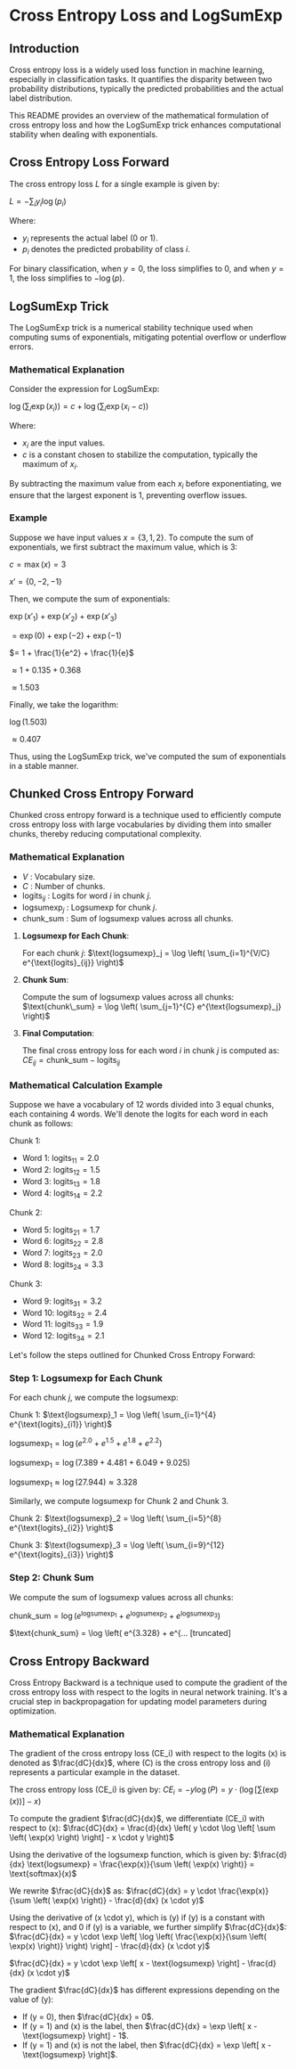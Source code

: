 # Cross Entropy Loss and LogSumExp

## Introduction

Cross entropy loss is a widely used loss function in machine learning, especially in classification tasks. It quantifies the disparity between two probability distributions, typically the predicted probabilities and the actual label distribution.

This README provides an overview of the mathematical formulation of cross entropy loss and how the LogSumExp trick enhances computational stability when dealing with exponentials.

## Cross Entropy Loss Forward

The cross entropy loss $L$ for a single example is given by:

$L = - \sum_{i} y_i \log(p_i)$

Where:
- $y_i$ represents the actual label (0 or 1).
- $p_i$ denotes the predicted probability of class $i$.

For binary classification, when $y = 0$, the loss simplifies to 0, and when $y = 1$, the loss simplifies to $-\log(p)$.

## LogSumExp Trick

The LogSumExp trick is a numerical stability technique used when computing sums of exponentials, mitigating potential overflow or underflow errors.

### Mathematical Explanation

Consider the expression for LogSumExp:

$\log(\sum_{i} \exp(x_i)) = c + \log(\sum_{i} \exp(x_i - c))$

Where:
- $x_i$ are the input values.
- $c$ is a constant chosen to stabilize the computation, typically the maximum of $x_i$.

By subtracting the maximum value from each $x_i$ before exponentiating, we ensure that the largest exponent is 1, preventing overflow issues.

### Example

Suppose we have input values $x = \{3, 1, 2\}$. To compute the sum of exponentials, we first subtract the maximum value, which is 3:

$c = \max(x) = 3$

$x' = \{0, -2, -1\}$

Then, we compute the sum of exponentials:

$\exp(x'_1) + \exp(x'_2) + \exp(x'_3)$

$= \exp(0) + \exp(-2) + \exp(-1)$

$= 1 + \frac{1}{e^2} + \frac{1}{e}$

$\approx 1 + 0.135 + 0.368$

$\approx 1.503$

Finally, we take the logarithm:

$\log(1.503)$

$\approx 0.407$

Thus, using the LogSumExp trick, we've computed the sum of exponentials in a stable manner.

## Chunked Cross Entropy Forward

Chunked cross entropy forward is a technique used to efficiently compute cross entropy loss with large vocabularies by dividing them into smaller chunks, thereby reducing computational complexity.

### Mathematical Explanation

- $V$ : Vocabulary size.
- $C$ : Number of chunks.
- $\text{logits}_{ij}$ : Logits for word $i$ in chunk $j$.
- $\text{logsumexp}_j$ : Logsumexp for chunk $j$.
- $\text{chunk\_sum}$ : Sum of logsumexp values across all chunks.

1. **Logsumexp for Each Chunk**:

   For each chunk $j$:
   $\text{logsumexp}_j = \log \left( \sum_{i=1}^{V/C} e^{\text{logits}_{ij}} \right)$

2. **Chunk Sum**:

   Compute the sum of logsumexp values across all chunks:
   $\text{chunk\_sum} = \log \left( \sum_{j=1}^{C} e^{\text{logsumexp}_j} \right)$

3. **Final Computation**:

   The final cross entropy loss for each word $i$ in chunk $j$ is computed as:
   $CE_{ij} = \text{chunk\_sum} - \text{logits}_{ij}$


### Mathematical Calculation Example

Suppose we have a vocabulary of 12 words divided into 3 equal chunks, each containing 4 words. We'll denote the logits for each word in each chunk as follows:

Chunk 1:
- Word 1: $\text{logits}_{11} = 2.0$
- Word 2: $\text{logits}_{12} = 1.5$
- Word 3: $\text{logits}_{13} = 1.8$
- Word 4: $\text{logits}_{14} = 2.2$

Chunk 2:
- Word 5: $\text{logits}_{21} = 1.7$
- Word 6: $\text{logits}_{22} = 2.8$
- Word 7: $\text{logits}_{23} = 2.0$
- Word 8: $\text{logits}_{24} = 3.3$

Chunk 3:
- Word 9: $\text{logits}_{31} = 3.2$
- Word 10: $\text{logits}_{32} = 2.4$
- Word 11: $\text{logits}_{33} = 1.9$
- Word 12: $\text{logits}_{34} = 2.1$

Let's follow the steps outlined for Chunked Cross Entropy Forward:

### Step 1: Logsumexp for Each Chunk

For each chunk $j$, we compute the logsumexp:

Chunk 1:
$\text{logsumexp}_1 = \log \left( \sum_{i=1}^{4} e^{\text{logits}_{i1}} \right)$

$\text{logsumexp}_1 = \log \left( e^{2.0} + e^{1.5} + e^{1.8} + e^{2.2} \right)$

$\text{logsumexp}_1 = \log \left( 7.389 + 4.481 + 6.049 + 9.025 \right)$

$\text{logsumexp}_1 \approx \log(27.944) \approx 3.328$

Similarly, we compute logsumexp for Chunk 2 and Chunk 3.

Chunk 2:
$\text{logsumexp}_2 = \log \left( \sum_{i=5}^{8} e^{\text{logits}_{i2}} \right)$

Chunk 3:
$\text{logsumexp}_3 = \log \left( \sum_{i=9}^{12} e^{\text{logits}_{i3}} \right)$

### Step 2: Chunk Sum

We compute the sum of logsumexp values across all chunks:

$\text{chunk\_sum} = \log \left( e^{\text{logsumexp}_1} + e^{\text{logsumexp}_2} + e^{\text{logsumexp}_3} \right)$

$\text{chunk\_sum} = \log \left( e^{3.328} + e^{... [truncated]

## Cross Entropy Backward

Cross Entropy Backward is a technique used to compute the gradient of the cross entropy loss with respect to the logits in neural network training. It's a crucial step in backpropagation for updating model parameters during optimization.

### Mathematical Explanation


The gradient of the cross entropy loss \(CE_i\) with respect to the logits \(x\) is denoted as $\frac{dC}{dx}$, where \(C\) is the cross entropy loss and \(i\) represents a particular example in the dataset.

The cross entropy loss \(CE_i\) is given by:
$CE_i = -y \log(P) = y \cdot \left( \log \left[ \sum \left( \exp(x) \right) \right] - x \right)$

To compute the gradient $\frac{dC}{dx}$, we differentiate \(CE_i\) with respect to \(x\):
$\frac{dC}{dx} = \frac{d}{dx} \left( y \cdot \log \left[ \sum \left( \exp(x) \right) \right] - x \cdot y \right)$

Using the derivative of the logsumexp function, which is given by:
$\frac{d}{dx} \text{logsumexp} = \frac{\exp(x)}{\sum \left( \exp(x) \right)} = \text{softmax}(x)$

We rewrite $\frac{dC}{dx}$ as:
$\frac{dC}{dx} = y \cdot \frac{\exp(x)}{\sum \left( \exp(x) \right)} - \frac{d}{dx} (x \cdot y)$

Using the derivative of \(x \cdot y\), which is \(y\) if \(y\) is a constant with respect to \(x\), and 0 if \(y\) is a variable, we further simplify $\frac{dC}{dx}$:
$\frac{dC}{dx} = y \cdot \exp \left[ \log \left( \frac{\exp(x)}{\sum \left( \exp(x) \right)} \right) \right] - \frac{d}{dx} (x \cdot y)$

$\frac{dC}{dx} = y \cdot \exp \left[ x - \text{logsumexp} \right] - \frac{d}{dx} (x \cdot y)$

The gradient $\frac{dC}{dx}$ has different expressions depending on the value of \(y\):
- If \(y = 0\), then $\frac{dC}{dx} = 0$.
- If \(y = 1\) and \(x\) is the label, then $\frac{dC}{dx} = \exp \left[ x - \text{logsumexp} \right] - 1$.
- If \(y = 1\) and \(x\) is not the label, then $\frac{dC}{dx} = \exp \left[ x - \text{logsumexp} \right]$.


